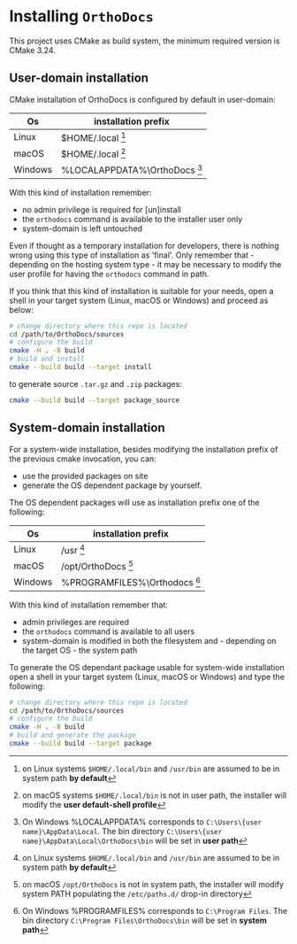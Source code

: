 # Installing `OrthoDocs`

This project uses CMake as build system, the minimum required version is CMake 3.24.

## User-domain installation

CMake installation of OrthoDocs is configured by default in user-domain:

| Os        | installation prefix           |
| --------- | ----------------------------- |
| Linux     | $HOME/.local [^1]             |
| macOS     | $HOME/.local [^2]             |
| Windows   | %LOCALAPPDATA%\OrthoDocs [^4] |

With this kind of installation remember:

- no admin privilege is required for [un]install
- the `orthodocs` command is available to the installer user only
- system-domain is left untouched

Even if thought as a temporary installation for developers, there is nothing wrong using this type of installation as 'final'. Only remember that  - depending on the hosting system type - it may be necessary to modify the user profile for having the `orthodocs` command in path.

If you think that this kind of installation is suitable for your needs, open a shell in your target system (Linux, macOS or Windows) and proceed as below:

```bash
# change directory where this repo is located
cd /path/to/OrthoDocs/sources
# configure the build
cmake -H . -B build
# build and install
cmake --build build --target install
```

to generate source `.tar.gz` and `.zip` packages:

```bash
cmake --build build --target package_source
```

## System-domain installation

For a system-wide installation, besides modifying the installation prefix of the previous cmake invocation, you can:

- use the provided packages on site
- generate the OS dependent package by yourself.

The OS dependent packages will use as installation prefix one of the following:

| Os        | installation prefix           |
| --------- | ----------------------------- |
| Linux     | /usr [^1]                     |
| macOS     | /opt/OrthoDocs [^3]           |
| Windows   | %PROGRAMFILES%\Orthodocs [^5] |

With this kind of installation remember that:

- admin privileges are required
- the `orthodocs` command is available to all users
- system-domain is modified in both the filesystem and - depending on the target OS - the system path

To generate the OS dependant package usable for system-wide installation open a shell in your target system (Linux, macOS or Windows) and type the following:

```bash
# change directory where this repo is located
cd /path/to/OrthoDocs/sources
# configure the build
cmake -H . -B build
# build and generate the package
cmake --build build --target package
```

[^1]: on Linux systems `$HOME/.local/bin` and `/usr/bin` are assumed to be in system path **by default**

[^2]: on macOS systems `$HOME/.local/bin` is not in user path, the installer will modify the **user default-shell profile**

[^3]: on macOS `/opt/OrthoDocs` is not in system path, the installer will modify system PATH populating the `/etc/paths.d/` drop-in directory

[^4]: On Windows %LOCALAPPDATA% corresponds to `C:\Users\{user name}\AppData\Local`. The bin directory `C:\Users\{user name}\AppData\Local\OrthoDocs\bin` will be set in **user path**

[^5]: On Windows %PROGRAMFILES% corresponds to `C:\Program Files`. The bin directory `C:\Program Files\OrthoDocs\bin` will be set in **system path**
